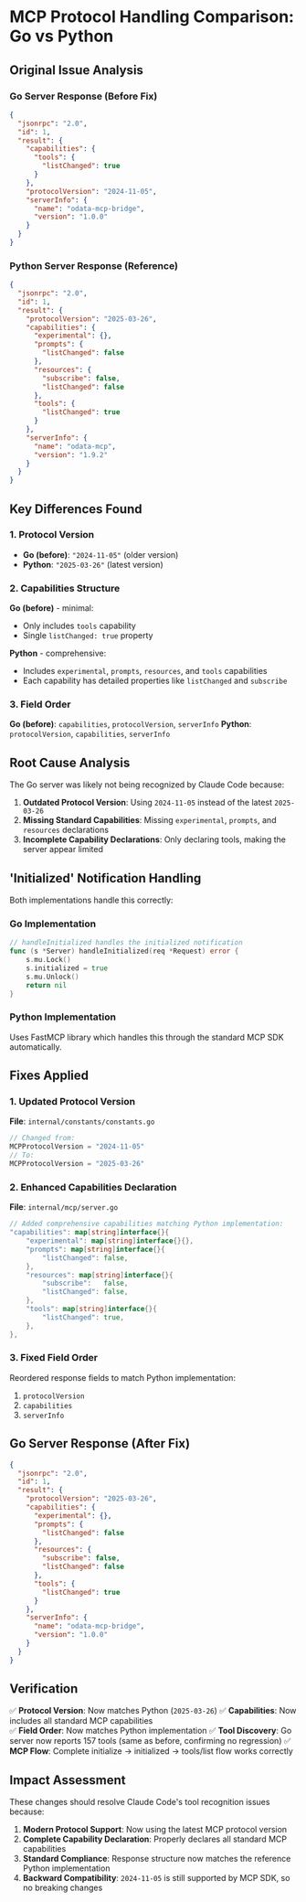 # MCP Protocol Handling Comparison: Go vs Python

## Original Issue Analysis

### Go Server Response (Before Fix)
```json
{
  "jsonrpc": "2.0",
  "id": 1,
  "result": {
    "capabilities": {
      "tools": {
        "listChanged": true
      }
    },
    "protocolVersion": "2024-11-05",
    "serverInfo": {
      "name": "odata-mcp-bridge",
      "version": "1.0.0"
    }
  }
}
```

### Python Server Response (Reference)
```json
{
  "jsonrpc": "2.0",
  "id": 1,
  "result": {
    "protocolVersion": "2025-03-26",
    "capabilities": {
      "experimental": {},
      "prompts": {
        "listChanged": false
      },
      "resources": {
        "subscribe": false,
        "listChanged": false
      },
      "tools": {
        "listChanged": true
      }
    },
    "serverInfo": {
      "name": "odata-mcp",
      "version": "1.9.2"
    }
  }
}
```

## Key Differences Found

### 1. Protocol Version
- **Go (before)**: `"2024-11-05"` (older version)
- **Python**: `"2025-03-26"` (latest version)

### 2. Capabilities Structure
**Go (before)** - minimal:
- Only includes `tools` capability
- Single `listChanged: true` property

**Python** - comprehensive:
- Includes `experimental`, `prompts`, `resources`, and `tools` capabilities  
- Each capability has detailed properties like `listChanged` and `subscribe`

### 3. Field Order
**Go (before)**: `capabilities`, `protocolVersion`, `serverInfo`
**Python**: `protocolVersion`, `capabilities`, `serverInfo`

## Root Cause Analysis

The Go server was likely not being recognized by Claude Code because:

1. **Outdated Protocol Version**: Using `2024-11-05` instead of the latest `2025-03-26`
2. **Missing Standard Capabilities**: Missing `experimental`, `prompts`, and `resources` declarations
3. **Incomplete Capability Declarations**: Only declaring tools, making the server appear limited

## 'Initialized' Notification Handling

Both implementations handle this correctly:

### Go Implementation
```go
// handleInitialized handles the initialized notification
func (s *Server) handleInitialized(req *Request) error {
	s.mu.Lock()
	s.initialized = true
	s.mu.Unlock()
	return nil
}
```

### Python Implementation
Uses FastMCP library which handles this through the standard MCP SDK automatically.

## Fixes Applied

### 1. Updated Protocol Version
**File**: `internal/constants/constants.go`
```go
// Changed from:
MCPProtocolVersion = "2024-11-05"
// To:
MCPProtocolVersion = "2025-03-26"
```

### 2. Enhanced Capabilities Declaration
**File**: `internal/mcp/server.go`
```go
// Added comprehensive capabilities matching Python implementation:
"capabilities": map[string]interface{}{
    "experimental": map[string]interface{}{},
    "prompts": map[string]interface{}{
        "listChanged": false,
    },
    "resources": map[string]interface{}{
        "subscribe":   false,
        "listChanged": false,
    },
    "tools": map[string]interface{}{
        "listChanged": true,
    },
},
```

### 3. Fixed Field Order
Reordered response fields to match Python implementation:
1. `protocolVersion`
2. `capabilities` 
3. `serverInfo`

## Go Server Response (After Fix)
```json
{
  "jsonrpc": "2.0",
  "id": 1,
  "result": {
    "protocolVersion": "2025-03-26",
    "capabilities": {
      "experimental": {},
      "prompts": {
        "listChanged": false
      },
      "resources": {
        "subscribe": false,
        "listChanged": false
      },
      "tools": {
        "listChanged": true
      }
    },
    "serverInfo": {
      "name": "odata-mcp-bridge",
      "version": "1.0.0"
    }
  }
}
```

## Verification

✅ **Protocol Version**: Now matches Python (`2025-03-26`)
✅ **Capabilities**: Now includes all standard MCP capabilities  
✅ **Field Order**: Now matches Python implementation
✅ **Tool Discovery**: Go server now reports 157 tools (same as before, confirming no regression)
✅ **MCP Flow**: Complete initialize → initialized → tools/list flow works correctly

## Impact Assessment

These changes should resolve Claude Code's tool recognition issues because:

1. **Modern Protocol Support**: Now using the latest MCP protocol version
2. **Complete Capability Declaration**: Properly declares all standard MCP capabilities
3. **Standard Compliance**: Response structure now matches the reference Python implementation
4. **Backward Compatibility**: `2024-11-05` is still supported by MCP SDK, so no breaking changes